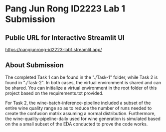 # Pang Jun Rong ID2223 Lab 1 Submission

## Public URL for Interactive Streamlit UI 
https://pangjunrong-id2223-lab1.streamlit.app/

## About Submission
The completed Task 1 can be found in the "./Task-1" folder, while Task 2 is found in "./Task-2". In both cases, the virtual environment is shared and can be shared. You can initialize a virtual environment in the root folder of this project based on the requirements.txt provided.

For Task 2, the wine-batch-inference-pipeline included a subset of the entire wine quality range so as to reduce the number of runs needed to create the confusion matrix assuming a normal distribution. Furthermore, the wine-quality-pipeline-daily used for wine generation is simulated based on the a small subset of the EDA conducted to prove the code works.